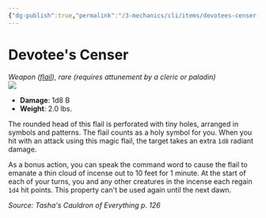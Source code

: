```yaml
---
{"dg-publish":true,"permalink":"/3-mechanics/cli/items/devotees-censer-tce/","tags":["ttrpg-cli/compendium/src/5e/tce","ttrpg-cli/item/attunement/required","ttrpg-cli/item/rarity/rare","ttrpg-cli/item/weapon/martial","ttrpg-cli/item/weapon/melee"],"created":"2025-02-26T14:43:57.576-05:00","updated":"2025-02-26T17:46:14.823-05:00"}
---
```


# Devotee's Censer
*Weapon ([flail](3-Mechanics/CLI/items/flail-xphb.md)), rare (requires attunement by a cleric or paladin)*  
![](3-Mechanics/CLI/items/img/devotees-censer.webp#right)

- **Damage**: 1d8 B
- **Weight**: 2.0 lbs.

The rounded head of this flail is perforated with tiny holes, arranged in symbols and patterns. The flail counts as a holy symbol for you. When you hit with an attack using this magic flail, the target takes an extra `1d8` radiant damage.

As a bonus action, you can speak the command word to cause the flail to emanate a thin cloud of incense out to 10 feet for 1 minute. At the start of each of your turns, you and any other creatures in the incense each regain `1d4` hit points. This property can't be used again until the next dawn.

*Source: Tasha's Cauldron of Everything p. 126*
